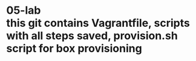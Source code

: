 # 05-lab </br>this git contains Vagrantfile, scripts with all steps saved, provision.sh script for box provisioning
